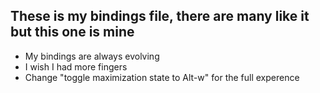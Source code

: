 ## These is my bindings file, there are many like it but this one is mine

- My bindings are always evolving 
- I wish I had more fingers
- Change "toggle maximization state to Alt-w" for the full experence
